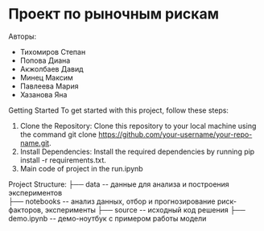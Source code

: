 # Проект по рыночным рискам
Авторы: 
- Тихомиров Степан
- Попова Диана
- Акжолбаев Давид
- Минец Максим
- Павлеева Мария
- Хазанова Яна

Getting Started
To get started with this project, follow these steps:

1. Clone the Repository: Clone this repository to your local machine using the command git clone https://github.com/your-username/your-repo-name.git.
2. Install Dependencies: Install the required dependencies by running pip install -r requirements.txt.
3. Main code of project in the run.ipynb

     

Project Structure:
├── data          -- данные для анализа и построения экспериментов                          
├── notebooks     -- анализ данных, отбор и прогнозирование риск-факторов, эксперименты
├── source        -- исходный код решения
├── demo.ipynb    -- демо-ноутбук с примером работы модели
